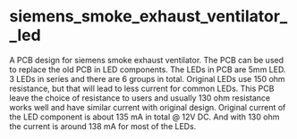 # siemens_smoke_exhaust_ventilator__led

A PCB design for siemens smoke exhaust ventilator. The PCB can be used to replace the old PCB in LED components. The LEDs in PCB are 5mm LED. 3 LEDs in series and there are 6 groups in total. Original LEDs use 150 ohm resistance, but that will lead to less current for common LEDs. This PCB leave the choice of resistance to users and usually 130 ohm resistance works well and have similar current with original design. Original current of the LED component is about 135 mA in total @ 12V DC. And with 130 ohm the current is around 138 mA for most of the LEDs.
